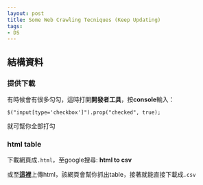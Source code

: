 ```yaml
---
layout: post
title: Some Web Crawling Tecniques (Keep Updating)
tags:
- DS
---
```


<!--more-->

## 結構資料
### 提供下載

有時候會有很多勾勾，這時打開**開發者工具**，按**console**輸入：
```
$("input[type='checkbox']").prop("checked", true);
```
就可幫你全部打勾

### html table
下載網頁成`.html`，至google搜尋: **html to csv**

或至[**這裡**](http://www.convertcsv.com/html-table-to-csv.htm)上傳html，該網頁會幫你抓出table，接著就能直接下載成`.csv`

<br><br>



